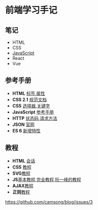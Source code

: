 # 前端学习手记

## 笔记

- HTML 
- CSS 
- [JavaScript](https://github.com/hengg/i-know-nothing-about-js)
- React
- Vue

## 参考手册
 
- **HTML** [标签](https://developer.mozilla.org/zh-CN/docs/Web/HTML/Element),[属性](https://developer.mozilla.org/zh-CN/docs/Web/HTML/Attributes)
- **CSS 2.1** [规范文档](http://www.ayqy.net/doc/css2-1/cover.html)
- **CSS** [选择器](https://developer.mozilla.org/zh-CN/docs/Web/CSS/Reference#选择器),[关键字](https://developer.mozilla.org/zh-CN/docs/Web/CSS/Reference#关键字索引)
- **JavaScript** [参考手册](https://developer.mozilla.org/zh-CN/docs/Web/JavaScript/Reference)
- **HTTP** [状态码](https://zh.wikipedia.org/wiki/HTTP%E7%8A%B6%E6%80%81%E7%A0%81),[请求方法](https://developer.mozilla.org/zh-CN/docs/Web/HTTP/Methods)
- **JSON** [官网](http://www.json.org/json-zh.html)
- **ES 6** [新增特性](https://frankfang.github.io/es-6-tutorials/)

## 教程
- **HTML** [会话](https://developer.mozilla.org/zh-CN/docs/Web/HTTP/Session) 
- **CSS** [教程](https://developer.mozilla.org/zh-CN/docs/Learn/CSS)
- **SVG**[教程](https://developer.mozilla.org/zh-CN/docs/Web/SVG/Tutorial)
- **JS**[基本教程](https://developer.mozilla.org/zh-CN/docs/Web/JavaScript/A_re-introduction_to_JavaScript),[完全教程](https://developer.mozilla.org/zh-CN/docs/Web/JavaScript/Guide),[阮一峰的教程](http://javascript.ruanyifeng.com/)
- **AJAX**[教程](http://javascript.ruanyifeng.com/bom/ajax.html)
- **正则**[教程](http://deerchao.net/tutorials/regex/regex.htm)

https://github.com/camsong/blog/issues/3
